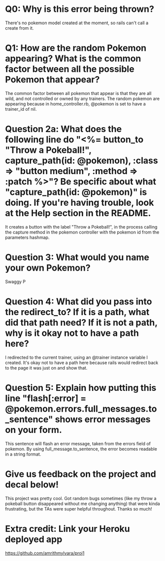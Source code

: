 # Q0: Why is this error being thrown?

There's no pokemon model created at the moment, so rails can't call a create from it.

# Q1: How are the random Pokemon appearing? What is the common factor between all the possible Pokemon that appear? 

The common factor between all pokemon that appear is that they are all wild, and not controlled or owned by any trainers. The random pokemon are appearing because in home_controller.rb, @pokemon is set to have a trainer_id of nil.

# Question 2a: What does the following line do "<%= button_to "Throw a Pokeball!", capture_path(id: @pokemon), :class => "button medium", :method => :patch %>"? Be specific about what "capture_path(id: @pokemon)" is doing. If you're having trouble, look at the Help section in the README.

It creates a button with the label "Throw a Pokeball!", in the process calling the capture method in the pokemon controller with the pokemon id from the parameters hashmap.

# Question 3: What would you name your own Pokemon? 

Swaggy P

# Question 4: What did you pass into the redirect_to? If it is a path, what did that path need? If it is not a path, why is it okay not to have a path here?

I redirected to the current trainer, using an @trainer instance variable I created. It's okay not to have a path here because rails would redirect back to the page it was just on and show that.

# Question 5: Explain how putting this line "flash[:error] = @pokemon.errors.full_messages.to_sentence" shows error messages on your form.

This sentence will flash an error message, taken from the errors field of pokemon. By using full_message.to_sentence, the error becomes readable in a string format.

# Give us feedback on the project and decal below!

This project was pretty cool. Got random bugs sometimes (like my throw a pokeball button disappeared without me changing anything) that were kinda frustrating, but the TAs were super helpful throughout. Thanks so much!

# Extra credit: Link your Heroku deployed app

https://github.com/amrithmylvara/proj1
